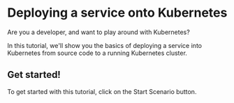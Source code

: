 # Deploying a service onto Kubernetes

Are you a developer, and want to play around with Kubernetes?

In this tutorial, we'll show you the basics of deploying a service into Kubernetes from source code to a running Kubernetes cluster.

## Get started!

To get started with this tutorial, click on the Start Scenario button.

